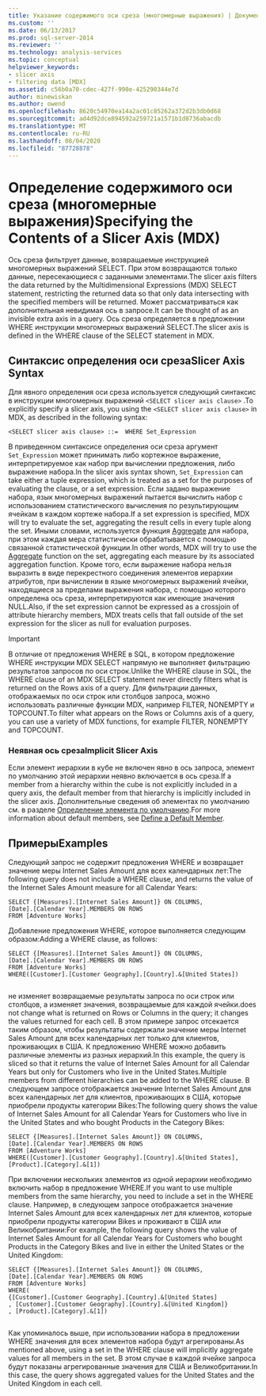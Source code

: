 ```yaml
---
title: Указание содержимого оси среза (многомерные выражения) | Документация Майкрософт
ms.custom: ''
ms.date: 06/13/2017
ms.prod: sql-server-2014
ms.reviewer: ''
ms.technology: analysis-services
ms.topic: conceptual
helpviewer_keywords:
- slicer axis
- filtering data [MDX]
ms.assetid: c56b0a70-cdec-427f-990e-425290344e7d
author: minewiskan
ms.author: owend
ms.openlocfilehash: 8620c54970ea14a2ac01c85262a372d2b3db0d68
ms.sourcegitcommit: ad4d92dce894592a259721a1571b1d8736abacdb
ms.translationtype: MT
ms.contentlocale: ru-RU
ms.lasthandoff: 08/04/2020
ms.locfileid: "87728878"
---
```

# <a name="specifying-the-contents-of-a-slicer-axis-mdx"></a><span data-ttu-id="cf28e-102">Определение содержимого оси среза (многомерные выражения)</span><span class="sxs-lookup"><span data-stu-id="cf28e-102">Specifying the Contents of a Slicer Axis (MDX)</span></span>
  <span data-ttu-id="cf28e-103">Ось среза фильтрует данные, возвращаемые инструкцией многомерных выражений SELECT. При этом возвращаются только данные, пересекающиеся с заданными элементами.</span><span class="sxs-lookup"><span data-stu-id="cf28e-103">The slicer axis filters the data returned by the Multidimensional Expressions (MDX) SELECT statement, restricting the returned data so that only data intersecting with the specified members will be returned.</span></span> <span data-ttu-id="cf28e-104">Может рассматриваться как дополнительная невидимая ось в запросе.</span><span class="sxs-lookup"><span data-stu-id="cf28e-104">It can be thought of as an invisible extra axis in a query.</span></span> <span data-ttu-id="cf28e-105">Ось среза определяется в предложении WHERE инструкции многомерных выражений SELECT.</span><span class="sxs-lookup"><span data-stu-id="cf28e-105">The slicer axis is defined in the WHERE clause of the SELECT statement in MDX.</span></span>  
  
## <a name="slicer-axis-syntax"></a><span data-ttu-id="cf28e-106">Синтаксис определения оси среза</span><span class="sxs-lookup"><span data-stu-id="cf28e-106">Slicer Axis Syntax</span></span>  
 <span data-ttu-id="cf28e-107">Для явного определения оси среза используется следующий синтаксис в инструкции многомерных выражений `<SELECT slicer axis clause>` .</span><span class="sxs-lookup"><span data-stu-id="cf28e-107">To explicitly specify a slicer axis, you  using the `<SELECT slicer axis clause>` in MDX, as described in the following syntax:</span></span>  
  
```  
<SELECT slicer axis clause> ::=  WHERE Set_Expression  
```  
  
 <span data-ttu-id="cf28e-108">В приведенном синтаксисе определения оси среза аргумент `Set_Expression` может принимать либо кортежное выражение, интерпретируемое как набор при вычислении предложения, либо выражение набора.</span><span class="sxs-lookup"><span data-stu-id="cf28e-108">In the slicer axis syntax shown, `Set_Expression` can take either a tuple expression, which is treated as a set for the purposes of evaluating the clause, or a set expression.</span></span> <span data-ttu-id="cf28e-109">Если задано выражение набора, язык многомерных выражений пытается вычислить набор с использованием статистического вычисления по результирующим ячейкам в каждом кортеже набора.</span><span class="sxs-lookup"><span data-stu-id="cf28e-109">If a set expression is specified, MDX will try to evaluate the set, aggregating the result cells in every tuple along the set.</span></span> <span data-ttu-id="cf28e-110">Иными словами, используется функция [Aggregate](/sql/mdx/aggregate-mdx) для набора, при этом каждая мера статистически обрабатывается с помощью связанной статистической функции.</span><span class="sxs-lookup"><span data-stu-id="cf28e-110">In other words, MDX will try to use the [Aggregate](/sql/mdx/aggregate-mdx) function on the set, aggregating each measure by its associated aggregation function.</span></span> <span data-ttu-id="cf28e-111">Кроме того, если выражение набора нельзя выразить в виде перекрестного соединения элементов иерархии атрибутов, при вычислении в языке многомерных выражений ячейки, находящиеся за пределами выражения набора, с помощью которого определена ось среза, интерпретируются как имеющие значения NULL.</span><span class="sxs-lookup"><span data-stu-id="cf28e-111">Also, if the set expression cannot be expressed as a crossjoin of attribute hierarchy members, MDX treats cells that fall outside of the set expression for the slicer as null for evaluation purposes.</span></span>  
  
> [!IMPORTANT]  
>  <span data-ttu-id="cf28e-112">В отличие от предложения WHERE в SQL, в котором предложение WHERE инструкции MDX SELECT напрямую не выполняет фильтрацию результатов запросов по оси строк.</span><span class="sxs-lookup"><span data-stu-id="cf28e-112">Unlike the WHERE clause in SQL, the WHERE clause of an MDX SELECT statement never directly filters what is returned on the Rows axis of a query.</span></span> <span data-ttu-id="cf28e-113">Для фильтрации данных, отображаемых по оси строк или столбцов запроса, можно использовать различные функции MDX, например FILTER, NONEMPTY и TOPCOUNT.</span><span class="sxs-lookup"><span data-stu-id="cf28e-113">To filter what appears on the Rows or Columns axis of a query, you can use a variety of MDX functions, for example FILTER, NONEMPTY and TOPCOUNT.</span></span>  
  
### <a name="implicit-slicer-axis"></a><span data-ttu-id="cf28e-114">Неявная ось среза</span><span class="sxs-lookup"><span data-stu-id="cf28e-114">Implicit Slicer Axis</span></span>  
 <span data-ttu-id="cf28e-115">Если элемент иерархии в кубе не включен явно в ось запроса, элемент по умолчанию этой иерархии неявно включается в ось среза.</span><span class="sxs-lookup"><span data-stu-id="cf28e-115">If a member from a hierarchy within the cube is not explicitly included in a query axis, the default member from that hierarchy is implicitly included in the slicer axis.</span></span> <span data-ttu-id="cf28e-116">Дополнительные сведения об элементах по умолчанию см. в разделе [Определение элемента по умолчанию](../attribute-properties-define-a-default-member.md).</span><span class="sxs-lookup"><span data-stu-id="cf28e-116">For more information about default members, see [Define a Default Member](../attribute-properties-define-a-default-member.md).</span></span>  
  
## <a name="examples"></a><span data-ttu-id="cf28e-117">Примеры</span><span class="sxs-lookup"><span data-stu-id="cf28e-117">Examples</span></span>  
 <span data-ttu-id="cf28e-118">Следующий запрос не содержит предложения WHERE и возвращает значение меры Internet Sales Amount для всех календарных лет:</span><span class="sxs-lookup"><span data-stu-id="cf28e-118">The following query does not include a WHERE clause, and returns the value of the Internet Sales Amount measure for all Calendar Years:</span></span>  
  
```  
SELECT {[Measures].[Internet Sales Amount]} ON COLUMNS,  
[Date].[Calendar Year].MEMBERS ON ROWS  
FROM [Adventure Works]  
```  
  
 <span data-ttu-id="cf28e-119">Добавление предложения WHERE, которое выполняется следующим образом:</span><span class="sxs-lookup"><span data-stu-id="cf28e-119">Adding a WHERE clause, as follows:</span></span>  
  
```  
SELECT {[Measures].[Internet Sales Amount]} ON COLUMNS,  
[Date].[Calendar Year].MEMBERS ON ROWS  
FROM [Adventure Works]  
WHERE([Customer].[Customer Geography].[Country].&[United States])  
  
```  
  
 <span data-ttu-id="cf28e-120">не изменяет возвращаемые результаты запроса по оси строк или столбцов, а изменяет значения, возвращаемые для каждой ячейки.</span><span class="sxs-lookup"><span data-stu-id="cf28e-120">does not change what is returned on Rows or Columns in the query; it changes the values returned for each cell.</span></span> <span data-ttu-id="cf28e-121">В этом примере запрос отсекается таким образом, чтобы результаты содержали значение меры Internet Sales Amount для всех календарных лет только для клиентов, проживающих в США. К предложению WHERE можно добавить различные элементы из разных иерархий.</span><span class="sxs-lookup"><span data-stu-id="cf28e-121">In this example, the query is sliced so that it returns the value of Internet Sales Amount for all Calendar Years but only for Customers who live in the United States.Multiple members from different hierarchies can be added to the WHERE clause.</span></span> <span data-ttu-id="cf28e-122">В следующем запросе отображается значение Internet Sales Amount для всех календарных лет для клиентов, проживающих в США, которые приобрели продукты категории Bikes:</span><span class="sxs-lookup"><span data-stu-id="cf28e-122">The following query shows the value of Internet Sales Amount for all Calendar Years for Customers who live in the United States and who bought Products in the Category Bikes:</span></span>  
  
```  
SELECT {[Measures].[Internet Sales Amount]} ON COLUMNS,  
[Date].[Calendar Year].MEMBERS ON ROWS  
FROM [Adventure Works]  
WHERE([Customer].[Customer Geography].[Country].&[United States], [Product].[Category].&[1])  
```  
  
 <span data-ttu-id="cf28e-123">При включении нескольких элементов из одной иерархии необходимо включить набор в предложение WHERE.</span><span class="sxs-lookup"><span data-stu-id="cf28e-123">If you want to use multiple members from the same hierarchy, you need to include a set in the WHERE clause.</span></span> <span data-ttu-id="cf28e-124">Например, в следующем запросе отображается значение Internet Sales Amount для всех календарных лет для клиентов, которые приобрели продукты категории Bikes и проживают в США или Великобритании:</span><span class="sxs-lookup"><span data-stu-id="cf28e-124">For example, the following query shows the value of Internet Sales Amount for all Calendar Years for Customers who bought Products in the Category Bikes and live in either the United States or the United Kingdom:</span></span>  
  
```  
SELECT {[Measures].[Internet Sales Amount]} ON COLUMNS,  
[Date].[Calendar Year].MEMBERS ON ROWS  
FROM [Adventure Works]  
WHERE(  
{[Customer].[Customer Geography].[Country].&[United States]  
, [Customer].[Customer Geography].[Country].&[United Kingdom]}  
, [Product].[Category].&[1])  
  
```  
  
 <span data-ttu-id="cf28e-125">Как упоминалось выше, при использовании набора в предложении WHERE значения для всех элементов набора будут агрегированы.</span><span class="sxs-lookup"><span data-stu-id="cf28e-125">As mentioned above, using a set in the WHERE clause will implicitly aggregate values for all members in the set.</span></span> <span data-ttu-id="cf28e-126">В этом случае в каждой ячейке запроса будут показаны агрегированные значения для США и Великобритании.</span><span class="sxs-lookup"><span data-stu-id="cf28e-126">In this case, the query shows aggregated values for the United States and the United Kingdom in each cell.</span></span>  
  
  
